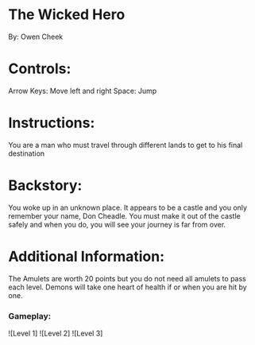 # The Wicked Hero
By: Owen Cheek

# Controls:
Arrow Keys: Move left and right
Space: Jump

# Instructions:
You are a man who must travel through different lands to get to his final destination

# Backstory:
You woke up in an unknown place. It appears to be a castle and you only remember
your name, Don Cheadle. You must make it out of the castle safely and when 
you do, you will see your journey is far from over.

# Additional Information:
The Amulets are worth 20 points but you do not need all amulets to pass each level.
Demons will take one heart of health if or when you are hit by one.

### Gameplay:
![Level 1]
![Level 2]
![Level 3]
